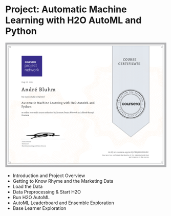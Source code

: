 # Project: Automatic Machine Learning with H2O AutoML and Python

![Alt Image text](https://github.com/AndreBluhm/Project_H2O-AutoML/blob/main/Coursera_Automatic-Machine-Learning-with-H2O-AutoML-and-Python.png?raw=true)

- Introduction and Project Overview
- Getting to Know Rhyme and the Marketing Data
- Load the Data
- Data Preprocessing & Start H2O
- Run H2O AutoML
- AutoML Leaderboard and Ensemble Exploration
- Base Learner Exploration 

